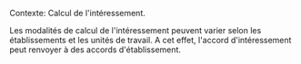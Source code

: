 Contexte: Calcul de l'intéressement.

Les modalités de calcul de l'intéressement peuvent varier selon les établissements et les unités de travail. A cet effet, l'accord d'intéressement peut renvoyer à des accords d'établissement.